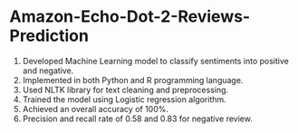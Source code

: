 # Amazon-Echo-Dot-2-Reviews-Prediction
1. Developed Machine Learning model to classify sentiments into positive and negative.
2. Implemented in both Python and R programming language.
3. Used NLTK library for text cleaning and preprocessing.
4. Trained the model using Logistic regression algorithm.
5. Achieved an overall accuracy of 100%.
6. Precision and recall rate of 0.58 and 0.83 for negative review. 
